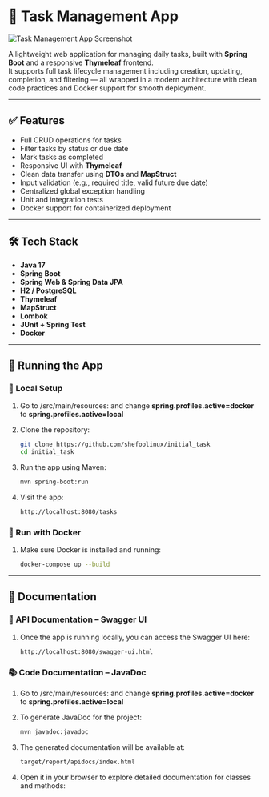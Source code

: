# 📌 Task Management App

![Task Management App Screenshot](https://github.com/shefoolinux/initial_task/blob/fbf07d77c4710904b05e1c778d6b681dddca410d/Task%20Management%20App.png?raw=true)


A lightweight web application for managing daily tasks, built with **Spring Boot** and a responsive **Thymeleaf** frontend.  
It supports full task lifecycle management including creation, updating, completion, and filtering — all wrapped in a modern architecture with clean code practices and Docker support for smooth deployment.

---

## ✅ Features

- Full CRUD operations for tasks
- Filter tasks by status or due date
- Mark tasks as completed
- Responsive UI with **Thymeleaf**
- Clean data transfer using **DTOs** and **MapStruct**
- Input validation (e.g., required title, valid future due date)
- Centralized global exception handling
- Unit and integration tests
- Docker support for containerized deployment

---

## 🛠️ Tech Stack

- **Java 17**
- **Spring Boot**
- **Spring Web & Spring Data JPA**
- **H2 / PostgreSQL**
- **Thymeleaf**
- **MapStruct**
- **Lombok**
- **JUnit + Spring Test**
- **Docker**


---

## 🧪 Running the App

### 🔧 Local Setup

1. Go to /src/main/resources:
    and change **spring.profiles.active=docker** to **spring.profiles.active=local**

2. Clone the repository:
   ```bash
   git clone https://github.com/shefoolinux/initial_task
   cd initial_task

3. Run the app using Maven:
   ```bash
   mvn spring-boot:run

4. Visit the app:
   ```bash
   http://localhost:8080/tasks
   

### 🐳 Run with Docker

1. Make sure Docker is installed and running:
   ```bash
   docker-compose up --build


---

## 🧪 Documentation


### 📘 API Documentation – Swagger UI

1. Once the app is running locally, you can access the Swagger UI here:
   ```bash
   http://localhost:8080/swagger-ui.html
   
### 📚 Code Documentation – JavaDoc

1. Go to /src/main/resources:
    and change **spring.profiles.active=docker** to **spring.profiles.active=local**

2. To generate JavaDoc for the project:
   ```bash
   mvn javadoc:javadoc

3. The generated documentation will be available at:
   ```bash
   target/report/apidocs/index.html

4. Open it in your browser to explore detailed documentation for classes and methods:


